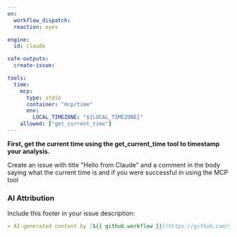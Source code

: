```yaml
---
on:
  workflow_dispatch:
  reaction: eyes

engine: 
  id: claude

safe-outputs:
  create-issue:

tools:
  time:
    mcp:
      type: stdio
      container: "mcp/time"
      env:
        LOCAL_TIMEZONE: "${LOCAL_TIMEZONE}"
    allowed: ["get_current_time"]
---
```


**First, get the current time using the get_current_time tool to timestamp your analysis.**

Create an issue with title "Hello from Claude" and a comment in the body saying what the current time is and if you were successful in using the MCP tool

### AI Attribution

Include this footer in your issue description:

```markdown
> AI-generated content by [${{ github.workflow }}](https://github.com/${{ github.repository }}/actions/runs/${{ github.run_id }}) may contain mistakes.
```